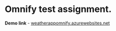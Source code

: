# Omnify test assignment.
**Demo link** - [weatherappomnify.azurewebsites.net](weatherappomnify.azurewebsites.net)
